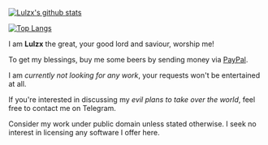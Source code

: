 [![Lulzx's github stats](https://github-readme-stats.vercel.app/api?username=lulzx&show_icons=true&count_private=true&include_all_commits=true)](https://rishabh.xyz)

[![Top Langs](https://github-readme-stats.vercel.app/api/top-langs/?username=lulzx&langs_count=10&hide=c,html,css,java,makefile,coffeescript&layout=compact)](https://github.com/lulzx)

I am **Lulzx** the great, your good lord and saviour, worship me!

To get my blessings, buy me some beers by sending money via [PayPal](https://www.paypal.me/lulzx).

I am *currently not looking for any work*, your requests won't be entertained at all.

If you're interested in discussing my *evil plans to take over the world*, feel free to contact me on Telegram.

Consider my work under public domain unless stated otherwise. I seek no interest in licensing any software I offer here.

